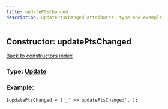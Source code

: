 ```yaml
---
title: updatePtsChanged
description: updatePtsChanged attributes, type and example
---
```

## Constructor: updatePtsChanged  
[Back to constructors index](index.md)






### Type: [Update](../types/Update.md)


### Example:

```
$updatePtsChanged = ['_' => updatePtsChanged', ];
```